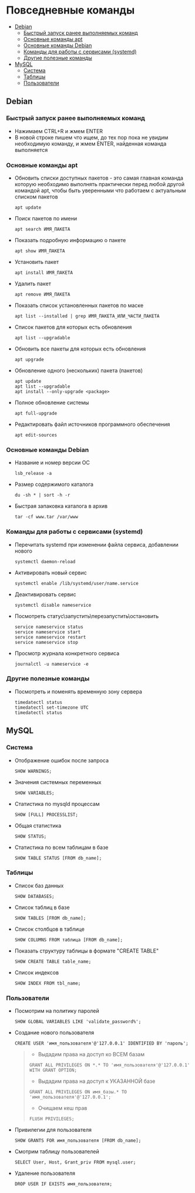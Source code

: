 # Повседневные команды

- [Debian](https://github.com/DimNS/LEMP/blob/master/commands.md#debian)
  - [Быстрый запуск ранее выполняемых команд](https://github.com/DimNS/LEMP/blob/master/commands.md#быстрый-запуск-ранее-выполняемых-команд)
  - [Основные команды apt](https://github.com/DimNS/LEMP/blob/master/commands.md#основные-команды-apt)
  - [Основные команды Debian](https://github.com/DimNS/LEMP/blob/master/commands.md#основные-команды-debian)
  - [Команды для работы с сервисами (systemd)](https://github.com/DimNS/LEMP/blob/master/commands.md#команды-для-работы-с-сервисами-systemd)
  - [Другие полезные команды](https://github.com/DimNS/LEMP/blob/master/commands.md#другие-полезные-команды)
- [MySQL](https://github.com/DimNS/LEMP/blob/master/commands.md#mysql)
  - [Система](https://github.com/DimNS/LEMP/blob/master/commands.md#система)
  - [Таблицы](https://github.com/DimNS/LEMP/blob/master/commands.md#таблицы)
  - [Пользователи](https://github.com/DimNS/LEMP/blob/master/commands.md#пользователи)

## Debian

### Быстрый запуск ранее выполняемых команд
- Нажимаем CTRL+R и жмем ENTER
- В новой строке пишем что ищем, до тех пор пока не увидим необходимую команду, и жмем ENTER, найденная команда выполняется

### Основные команды apt
- Обновить списки доступных пакетов - это самая главная команда которую необходимо выполнять практически перед любой другой командой apt, чтобы быть уверенными что работаем с актуальным списком пакетов
  ```
  apt update
  ```
- Поиск пакетов по имени
  ```
  apt search ИМЯ_ПАКЕТА
  ```
- Показать подробную информацию о пакете
  ```
  apt show ИМЯ_ПАКЕТА
  ```
- Установить пакет
  ```
  apt install ИМЯ_ПАКЕТА
  ```
- Удалить пакет
  ```
  apt remove ИМЯ_ПАКЕТА
  ```
- Показать список установленных пакетов по маске
  ```
  apt list --installed | grep ИМЯ_ПАКЕТА_ИЛИ_ЧАСТИ_ПАКЕТА
  ```
- Список пакетов для которых есть обновления
  ```
  apt list --upgradable
  ```
- Обновить все пакеты для которых есть обновления
  ```
  apt upgrade
  ```
- Обновление одного (нескольких) пакета (пакетов)
  ```
  apt update
  apt list --upgradable
  apt install --only-upgrade <package>
  ```
- Полное обновление системы
  ```
  apt full-upgrade
  ```
- Редактировать файл источников программного обеспечения
  ```
  apt edit-sources
  ```

### Основные команды Debian
- Название и номер версии ОС
  ```
  lsb_release -a
  ```
- Размер содержимого каталога
  ```
  du -sh * | sort -h -r
  ```
- Быстрая запаковка каталога в архив
  ```
  tar -cf www.tar /var/www
  ```

### Команды для работы с сервисами (systemd)
- Перечитать systemd при изменении файла сервиса, добавлении нового
  ```
  systemctl daemon-reload
  ```
- Активировать новый сервис
  ```
  systemctl enable /lib/systemd/user/name.service
  ```
- Деактивировать сервис
  ```
  systemctl disable nameservice
  ```
- Посмотреть статус\запустить\перезапустить\остановить
  ```
  service nameservice status
  service nameservice start
  service nameservice restart
  service nameservice stop
  ```
- Просмотр журнала конкретного сервиса
  ```
  journalctl -u nameservice -e
  ```

### Другие полезные команды
- Посмотреть и поменять временную зону сервера
  ```
  timedatectl status
  timedatectl set-timezone UTC
  timedatectl status
  ```

## MySQL

### Система
- Отображение ошибок после запроса
  ```
  SHOW WARNINGS;
  ```
- Значения системных переменных
  ```
  SHOW VARIABLES;
  ```
- Статистика по mysqld процессам
  ```
  SHOW [FULL] PROCESSLIST;
  ```
- Общая статистика
  ```
  SHOW STATUS;
  ```
- Статистика по всем таблицам в базе
  ```
  SHOW TABLE STATUS [FROM db_name];
  ```

### Таблицы
- Список баз данных
  ```
  SHOW DATABASES;
  ```
- Список таблиц в базе
  ```
  SHOW TABLES [FROM db_name];
  ```
- Список столбцов в таблице
  ```
  SHOW COLUMNS FROM таблица [FROM db_name];
  ```
- Показать структуру таблицы в формате "CREATE TABLE"
  ```
  SHOW CREATE TABLE table_name;
  ```
- Список индексов
  ```
  SHOW INDEX FROM tbl_name;
  ```

### Пользователи
- Посмотрим на политику паролей
  ```
  SHOW GLOBAL VARIABLES LIKE 'validate_password%';
  ```
- Создание нового пользователя
  ```
  CREATE USER 'имя_пользователя'@'127.0.0.1' IDENTIFIED BY 'пароль';
  ```
  > - Выдадим права на доступ ко ВСЕМ базам
  > ```
  > GRANT ALL PRIVILEGES ON *.* TO 'имя_пользователя'@'127.0.0.1' WITH GRANT OPTION;
  > ```
  > - Выдадим права на доступ к УКАЗАННОЙ базе
  > ```
  > GRANT ALL PRIVILEGES ON имя_базы.* TO 'имя_пользователя'@'127.0.0.1';
  > ```
  > - Очищаем кеш прав
  > ```
  > FLUSH PRIVILEGES;
  > ```
- Привилегии для пользователя
  ```
  SHOW GRANTS FOR имя_пользователя [FROM db_name];
  ```
- Смотрим таблицу пользователей
  ```
  SELECT User, Host, Grant_priv FROM mysql.user;
  ```
- Удаление пользователя
  ```
  DROP USER IF EXISTS имя_пользователя;
  ```
